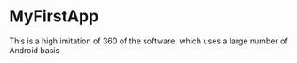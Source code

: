 # MyFirstApp
This is a high imitation of 360 of the software, which uses a large number of Android basis
